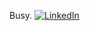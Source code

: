 Busy.
[![LinkedIn](https://img.shields.io/badge/LinkedIn-Connect-blue?logo=linkedin)](https://www.linkedin.com/in/ilyesamiri/)
